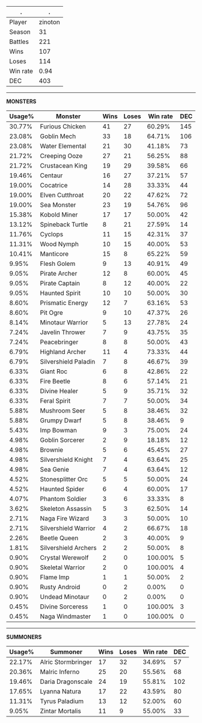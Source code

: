 .|.
|-|-
Player|zinoton
Season|31
Battles|221
Wins|107
Loses|114
Win rate|0.94
DEC|403

---
**MONSTERS**

Usage%|Monster|Wins|Loses|Win rate|DEC|
-|-|-|-|-|-|
30.77%|Furious Chicken|41|27|60.29%|145|
23.08%|Goblin Mech|33|18|64.71%|106|
23.08%|Water Elemental|21|30|41.18%|73|
21.72%|Creeping Ooze|27|21|56.25%|88|
21.72%|Crustacean King|19|29|39.58%|66|
19.46%|Centaur|16|27|37.21%|57|
19.00%|Cocatrice|14|28|33.33%|44|
19.00%|Elven Cutthroat|20|22|47.62%|72|
19.00%|Sea Monster|23|19|54.76%|96|
15.38%|Kobold Miner|17|17|50.00%|42|
13.12%|Spineback Turtle|8|21|27.59%|14|
11.76%|Cyclops|11|15|42.31%|37|
11.31%|Wood Nymph|10|15|40.00%|53|
10.41%|Manticore|15|8|65.22%|59|
9.95%|Flesh Golem|9|13|40.91%|49|
9.05%|Pirate Archer|12|8|60.00%|45|
9.05%|Pirate Captain|8|12|40.00%|22|
9.05%|Haunted Spirit|10|10|50.00%|30|
8.60%|Prismatic Energy|12|7|63.16%|53|
8.60%|Pit Ogre|9|10|47.37%|26|
8.14%|Minotaur Warrior|5|13|27.78%|24|
7.24%|Javelin Thrower|7|9|43.75%|35|
7.24%|Peacebringer|8|8|50.00%|43|
6.79%|Highland Archer|11|4|73.33%|44|
6.79%|Silvershield Paladin|7|8|46.67%|39|
6.33%|Giant Roc|6|8|42.86%|22|
6.33%|Fire Beetle|8|6|57.14%|21|
6.33%|Divine Healer|5|9|35.71%|32|
6.33%|Feral Spirit|7|7|50.00%|34|
5.88%|Mushroom Seer|5|8|38.46%|32|
5.88%|Grumpy Dwarf|5|8|38.46%|9|
5.43%|Imp Bowman|9|3|75.00%|24|
4.98%|Goblin Sorcerer|2|9|18.18%|12|
4.98%|Brownie|5|6|45.45%|27|
4.98%|Silvershield Knight|7|4|63.64%|25|
4.98%|Sea Genie|7|4|63.64%|12|
4.52%|Stonesplitter Orc|5|5|50.00%|24|
4.52%|Haunted Spider|6|4|60.00%|17|
4.07%|Phantom Soldier|3|6|33.33%|8|
3.62%|Skeleton Assassin|5|3|62.50%|14|
2.71%|Naga Fire Wizard|3|3|50.00%|10|
2.71%|Silvershield Warrior|4|2|66.67%|18|
2.26%|Beetle Queen|2|3|40.00%|9|
1.81%|Silvershield Archers|2|2|50.00%|8|
0.90%|Crystal Werewolf|2|0|100.00%|5|
0.90%|Skeletal Warrior|2|0|100.00%|4|
0.90%|Flame Imp|1|1|50.00%|2|
0.90%|Rusty Android|0|2|0.00%|0|
0.90%|Undead Minotaur|0|2|0.00%|0|
0.45%|Divine Sorceress|1|0|100.00%|3|
0.45%|Naga Windmaster|1|0|100.00%|0|

---
**SUMMONERS**

Usage%|Summoner|Wins|Loses|Win rate|DEC|
-|-|-|-|-|-|
22.17%|Alric Stormbringer|17|32|34.69%|57|
20.36%|Malric Inferno|25|20|55.56%|68|
19.46%|Daria Dragonscale|24|19|55.81%|102|
17.65%|Lyanna Natura|17|22|43.59%|80|
11.31%|Tyrus Paladium|13|12|52.00%|60|
9.05%|Zintar Mortalis|11|9|55.00%|33|
